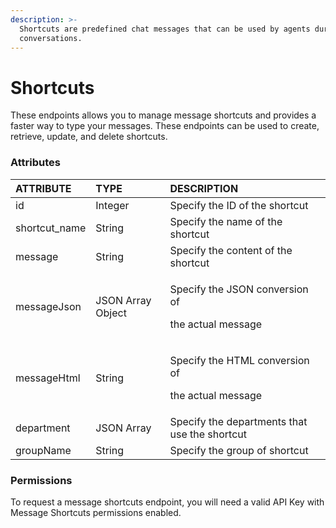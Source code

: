 ```yaml
---
description: >-
  Shortcuts are predefined chat messages that can be used by agents during
  conversations.
---
```


# Shortcuts

These endpoints allows you to manage message shortcuts and provides a faster way to type your messages. These endpoints can be used to create, retrieve, update, and delete shortcuts.

### Attributes 

<table>
  <thead>
    <tr>
      <th style="text-align:left">ATTRIBUTE</th>
      <th style="text-align:left">TYPE</th>
      <th style="text-align:left">DESCRIPTION</th>
    </tr>
  </thead>
  <tbody>
    <tr>
      <td style="text-align:left">id</td>
      <td style="text-align:left">Integer</td>
      <td style="text-align:left">Specify the ID of the shortcut</td>
    </tr>
    <tr>
      <td style="text-align:left">shortcut_name</td>
      <td style="text-align:left">String</td>
      <td style="text-align:left">Specify the name of the shortcut</td>
    </tr>
    <tr>
      <td style="text-align:left">message</td>
      <td style="text-align:left">String</td>
      <td style="text-align:left">Specify the content of the shortcut</td>
    </tr>
    <tr>
      <td style="text-align:left">messageJson</td>
      <td style="text-align:left">JSON Array Object</td>
      <td style="text-align:left">
        <p>Specify the JSON conversion of</p>
        <p>the actual message</p>
      </td>
    </tr>
    <tr>
      <td style="text-align:left">messageHtml</td>
      <td style="text-align:left">String</td>
      <td style="text-align:left">
        <p>Specify the HTML conversion of</p>
        <p>the actual message</p>
      </td>
    </tr>
    <tr>
      <td style="text-align:left">department</td>
      <td style="text-align:left">JSON Array</td>
      <td style="text-align:left">Specify the departments that use the shortcut</td>
    </tr>
    <tr>
      <td style="text-align:left">groupName</td>
      <td style="text-align:left">String</td>
      <td style="text-align:left">Specify the group of shortcut</td>
    </tr>
  </tbody>
</table>

### Permissions

To request a message shortcuts endpoint, you will need a valid API Key with Message Shortcuts permissions enabled.

